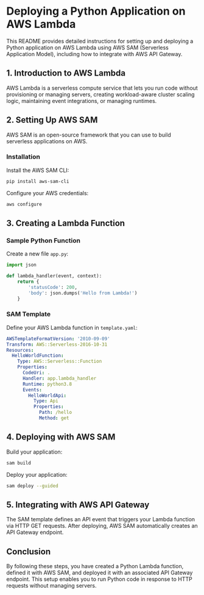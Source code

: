 # Deploying a Python Application on AWS Lambda

This README provides detailed instructions for setting up and deploying a Python application on AWS Lambda using AWS SAM (Serverless Application Model), including how to integrate with AWS API Gateway.

## 1. Introduction to AWS Lambda

AWS Lambda is a serverless compute service that lets you run code without provisioning or managing servers, creating workload-aware cluster scaling logic, maintaining event integrations, or managing runtimes.

## 2. Setting Up AWS SAM

AWS SAM is an open-source framework that you can use to build serverless applications on AWS.

### Installation

Install the AWS SAM CLI:

```bash
pip install aws-sam-cli
```

Configure your AWS credentials:

```bash
aws configure
```

## 3. Creating a Lambda Function

### Sample Python Function

Create a new file `app.py`:

```python
import json

def lambda_handler(event, context):
    return {
        'statusCode': 200,
        'body': json.dumps('Hello from Lambda!')
    }
```

### SAM Template

Define your AWS Lambda function in `template.yaml`:

```yaml
AWSTemplateFormatVersion: '2010-09-09'
Transform: AWS::Serverless-2016-10-31
Resources:
  HelloWorldFunction:
    Type: AWS::Serverless::Function 
    Properties:
      CodeUri: .
      Handler: app.lambda_handler
      Runtime: python3.8
      Events:
        HelloWorldApi:
          Type: Api
          Properties:
            Path: /hello
            Method: get
```

## 4. Deploying with AWS SAM

Build your application:

```bash
sam build
```

Deploy your application:

```bash
sam deploy --guided
```

## 5. Integrating with AWS API Gateway

The SAM template defines an API event that triggers your Lambda function via HTTP GET requests. After deploying, AWS SAM automatically creates an API Gateway endpoint.

## Conclusion

By following these steps, you have created a Python Lambda function, defined it with AWS SAM, and deployed it with an associated API Gateway endpoint. This setup enables you to run Python code in response to HTTP requests without managing servers.
